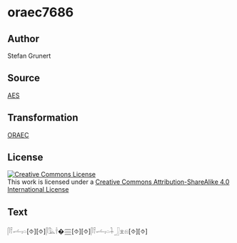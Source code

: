 # oraec7686

## Author

Stefan Grunert

## Source

[AES](https://github.com/simondschweitzer/aes)

## Transformation

[ORAEC](https://oraec.github.io/)

## License

<a rel="license" href="http://creativecommons.org/licenses/by-sa/4.0/"><img alt="Creative Commons License" style="border-width:0" src="https://i.creativecommons.org/l/by-sa/4.0/88x31.png" /></a><br />This work is licensed under a <a rel="license" href="http://creativecommons.org/licenses/by-sa/4.0/">Creative Commons Attribution-ShareAlike 4.0 International License</a>

## Text

𓋴𓍋𓌡𓏤𓏏[⯑][⯑]𓋴𓅓𓌂�𓈗[⯑][⯑]𓋴𓍋𓌡𓏤𓏏𓇑𓃀𓁷𓁶[⯑][⯑]<br>
